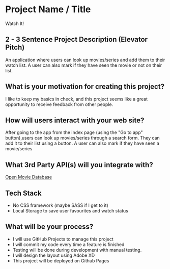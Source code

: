 # Project Name / Title

Watch It!

## 2 - 3 Sentence Project Description (Elevator Pitch)

An application where users can look up movies/series and add them to their watch list.
A user can also mark if they have seen the movie or not on their list.

## What is your motivation for creating this project?

I like to keep my basics in check, and this project seems like a great opportunity to receive feedback from other people.

## How will users interact with your web site?

After going to the app from the index page (using the "Go to app" button),users can look up movies/series through a search form. They can add it to their list using a button. A user can also mark if they have seen a movie/series

## What 3rd Party API(s) will you integrate with?

[Open Movie Database](omdbapi.com)

## Tech Stack

* No CSS framework (maybe SASS if I get to it)
* Local Storage to save user favourites and watch status

## What will be your process?

* I will use GitHub Projects to manage this project
* I will commit my code every time a feature is finished
* Testing will be done during development with manual testing.
* I will design the layout using Adobe XD
* This project will be deployed on Github Pages